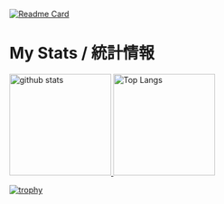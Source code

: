 <!-- settings -->
[![Readme Card](https://github-readme-stats.vercel.app/api/pin/?username=00giri&repo=github-readme-stats&theme=algolia)](https://github.com/anuraghazra/github-readme-stats)

<!-- profile -->
<!--
# About Me  
# 私について  
-->
# My Stats / 統計情報  
<p align="left"> 
  <a href="https://github.com/anuraghazra/github-readme-stats"> <img alt="github stats" height="180px" src="https://github-readme-stats.vercel.app/api?username=00giri&count_private=true&show_icons=true&theme=algolia"> </a>
  <a href="https://github.com/anuraghazra/github-readme-stats"> <img alt="Top Langs" height="180px" src="https://github-readme-stats.vercel.app/api/top-langs/?username=00giri&layout=compact&theme=algolia&langs_count=6&hide=Ruby"> </a>
</p>

[![trophy](https://github-profile-trophy.vercel.app/?username=00giri&theme=darkhub&column=-1)](https://github.com/ryo-ma/github-profile-trophy)
